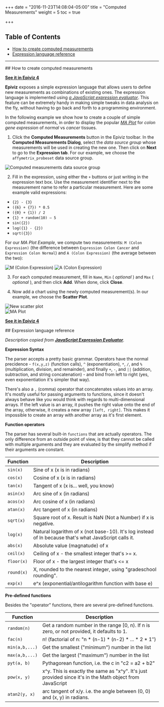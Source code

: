 +++
date = "2016-11-23T14:08:04-05:00"
title = "Computed Measurements"
weight = 5
toc = true

+++


## Table of Contents

* [How to create computed measurements](#create-computed-measurements)
* [Expression language reference](#expression-language-reference)
---

<a name="create-computed-measurements">
## How to create computed measurements
</a>

**[See it in Epiviz 4](http://epiviz.cbcb.umd.edu/4/?ws=k5jQbrYsbPb&settings=default)**

**Epiviz** exposes a simple expression language that allows users to define new measurements as combinations of existing
ones. The expression language is implemented using *[a JavaScript expression evaluator](http://silentmatt.com/javascript-expression-evaluator/)*.
This feature can be extremely handy in making simple tweaks in data analysis on the fly, without having to go back and
forth to a programming environment.

In the following example we show how to create a couple of simple computed measurements, in order to display the popular
*[MA Plot](http://bioinfo.cipf.es/babelomicstutorial/maplot)* for *colon gene expression* of *normal* vs *cancer* tissues.

1. Click the **Computed Measurements** button in the Epiviz toolbar. In the **Computed Measurements Dialog**, select the
*data source group* whose measurements will be used in creating the new one. Then click on **Next** to go to the
**Expression tab**. For our example, we choose the `affymetrix_probeset` data source group.

 ![Computed measurements data source group](/images/scr_comp_ms_dialog_dsgroup.png)

2. Fill in the expression, using either the `+` buttons or just writing in the expression text box. Use the measurement
identifier next to the measurement name to refer a particular measurement.  Here are some example valid expressions:
  * `{2} - {3}`
  * `({6} + {7}) * 0.5`
  * `({0} + {1}) / 2`
  * `{1} + random(10) – 5`
  * `sin({2})`
  * `log({1} - {2})`
  * `sqrt({3})`

  For our *MA Plot Example*, we compute two measurements: `M (Colon Expression)` (the difference between `Expression
  Colon Cancer` and `Expression Colon Normal`) and `A (Colon Expression)` (the average between the two):


 ![M (Colon Expression)](/images/scr_compms_dialog_m.png)
 ![A (Colon Expression)](/images/scr_compms_dialog_a.png)

3. For each computed measurement, fill in `Name`, `Min` ( *optional* ) and `Max`
( *optional* ), and then click **Add**. When done, click **Close**.

4. Now add a chart using the newly computed measurement(s). In our example, we choose the **Scatter Plot**.

 ![New scatter plot](/images/scr_compms_newscatter.png)<br/>
 ![MA Plot](/images/scr_compms_maplot.png)

**[See it in Epiviz 4](http://epiviz.cbcb.umd.edu/4/?ws=k5jQbrYsbPb&settings=default)**

<a name="expression-language-reference">
## Expression language reference
</a>

*Description copied from <b>[JavaScript Expression Evaluator](http://silentmatt.com/javascript-expression-evaluator/)</b>.*


**Expression Syntax**

The parser accepts a pretty basic grammar. Operators have the normal precidence - `f(x,y,z)` (function calls), `^`
(exponentiation), `*`, `/`, and `%` (multiplication, division, and remainder), and finally `+`, `-`, and `||` (addition,
subtraction, and string concatenation) - and bind from left to right (yes, even exponentiation it's simpler that way).

There's also a `,` (comma) operator that concatenates values into an array. It's mostly useful for passing arguments
to functions, since it doesn't always behave like you would think with regards to multi-dimensional arrays. If the left
value is an array, it pushes the right value onto the end of the array, otherwise, it creates a new array `[left, right]`.
This makes it impossible to create an array with another array as it's first element.

**Function operators**

The parser has several built-in `functions` that are actually operators. The only difference from an outside point of
view, is that they cannot be called with multiple arguments and they are evaluated by the simplify method if their
arguments are constant.

 Function   | Description
------------|-------------
`sin(x)`    | Sine of x (x is in radians)
`cos(x)`    | Cosine of x (x is in radians)
`tan(x)`    | Tangent of x (x is... well, you know)
`asin(x)`   | Arc sine of x (in radians)
`acos(x)`   | Arc cosine of x (in radians)
`atan(x)`   | Arc tangent of x (in radians)
`sqrt(x)`   | Square root of x. Result is NaN (Not a Number) if x is negative.
`log(x)`    | Natural logarithm of x (not base-10). It's log instead of ln because that's what JavaScript calls it.
`abs(x)`    | Absolute value (magnatude) of x
`ceil(x)`   | Ceiling of x - the smallest integer that's >= x.
`floor(x)`  | Floor of x - the largest integer that's <= x
`round(x)`  | X, rounded to the nearest integer, using "gradeschool rounding".
`exp(x)`    | e^x (exponential/antilogarithm function with base e)


**Pre-defined functions**

Besides the "operator" functions, there are several pre-defined functions.

 Function      | Description
---------------|------------
`random(n)`    | Get a random number in the range [0, n). If n is zero, or not provided, it defaults to 1.
`fac(n)`       | n! (factorial of n: "n * (n-1) * (n-2) * ... * 2 * 1″)
`min(a,b,...)` | Get the smallest ("minimum") number in the list
`max(a,b,...)` |Get the largest ("maximum") number in the list
`pyt(a, b)`    |Pythagorean function, i.e. the c in "c2 = a2 + b2"
`pow(x, y)`    |x^y. This is exactly the same as "x^y". It's just provided since it's in the Math object from JavaScript
`atan2(y, x)`  |arc tangent of x/y. i.e. the angle between (0, 0) and (x, y) in radians.
